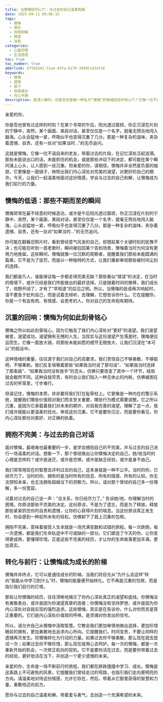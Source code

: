 ```yaml
---
title: 当懊悔轻叩心门：与过去的自己温柔和解
date: 2025-09-11 09:06:15
tags:
  - 懊悔
  - 成长
  - 自我和解
  - 情感
  - 治愈
categories:
  - 心路历程
  - 生活感悟
toc: true
toc_number: true
abbrlink: 67582b41-51ae-45fa-b276-3d9951d3e516
keywords:
  - 懊悔
  - 遗憾
  - 放下
  - 自我成长
  - 内心平静
description: 夜深人静时，你是否也曾被一种名为“懊悔”的情绪轻轻叩响心门？它像一位不请自来的老友，带着过去的片段，在记忆深处泛起涟漪。那些未能说出口的话，未能抓住的机会，或是那些冲动下的决定，都可能在某个瞬间涌上心头，让人感到一丝沉重。但亲爱的你，请相信，懊悔并非全然是负面的枷锁，它更像是一面镜子，映照出我们内心深处对完美的渴望，对更好的自己的期许。今天，让我们一起温柔地面对这份情感，学会与过去的自己和解，让懊悔成为我们前行的力量。
---
```


亲爱的你，

你是否也曾有过这样的时刻？在某个寻常的午后，阳光透过窗棂，你正沉浸在片刻的宁静中，突然，某个画面、某段对话，甚至仅仅是一个名字，就毫无预兆地闯入脑海。心头会猛地一紧，呼吸似乎也变得沉重了几分。那是一种复杂的滋味，夹杂着遗憾、自责，还有一丝对“如果当时…”的无尽追问。

这就是懊悔，它像一位不请自来的老友，带着过去的片段，在记忆深处泛起涟漪。那些未能说出口的话，未能抓住的机会，或是那些冲动下的决定，都可能在某个瞬间涌上心头，让人感到一丝沉重。但亲爱的你，请相信，懊悔并非全然是负面的枷锁，它更像是一面镜子，映照出我们内心深处对完美的渴望，对更好的自己的期许。今天，让我们一起温柔地面对这份情感，学会与过去的自己和解，让懊悔成为我们前行的力量。

## 懊悔的低语：那些不期而至的瞬间

懊悔常常在最不经意的时候造访。或许是午后阳光透过窗棂，你正沉浸在片刻的宁静中，突然，某个画面、某段对话，甚至仅仅是一个名字，就毫无预兆地闯入脑海。心头会猛地一紧，呼吸似乎也变得沉重了几分。那是一种复杂的滋味，夹杂着遗憾、自责，还有一丝对“如果当时…”的无尽追问。

你可能在翻看旧照片时，看到曾经意气风发的自己，却想起某个关键时刻的犹豫不决；也可能在听到一首老歌时，瞬间被拉回某个告别场景，懊悔着当时为何没有更用力地挽留。这些瞬间，懊悔就像一位沉默的观察者，提醒着我们那些未能圆满的篇章。它不是为了惩罚，而是以一种独特的方式，让我们重新审视那些被时间尘封的选择。

我们都是凡人，谁能保证每一步都走得完美无缺？那些看似“错误”的决定，在当时的情境下，或许已经是我们所能做出的最好选择。只是随着时间的推移，我们成长了，视野开阔了，才有了“早知道”的后见之明。所以，当懊悔的低语再次响起时，请不要急于批判自己，而是试着去倾听，去理解，它想告诉你什么。它在提醒你，你是一个有血有肉、有情感、会思考的人，你对自己的生命抱有期待。

## 沉重的回响：懊悔为何如此刻骨铭心

懊悔之所以如此刻骨铭心，因为它触及了我们内心深处对“更好”的渴望。我们渴望被爱，渴望成功，渴望拥有无憾的人生。当现实与这份渴望产生落差时，懊悔便应运而生。它像一面放大镜，将那些未能如愿的细节无限放大，让我们沉浸在“本可以”的假设中。

这种情绪的重量，往往源于我们对自己的高要求。我们责怪自己不够勇敢，不够聪明，不够果断。我们反复咀嚼着那些“如果我当时说了那句话”、“如果我当时选择了那条路”、“如果我当时没有放手”的念头，仿佛只要改变了其中一个环节，结局就会截然不同。这种自我苛责，有时会让我们陷入一种无休止的内耗，仿佛被困在过去的牢笼里，寸步难行。

但请记住，懊悔的本质，并非要将我们钉在耻辱柱上。它更像是一种内在的警示系统，提醒我们哪些价值观对我们而言至关重要，哪些行为模式需要调整。它之所以沉重，是因为它承载着我们对未来的期许，对自我完善的渴望。理解了这一点，我们或许就能以更温柔的目光，审视这份沉重。它不是要你沉沦，而是要你看见，你内心深处那份对美好、对正确的执着。

## 拥抱不完美：与过去的自己对话

面对懊悔，最艰难也最重要的一步，是学会拥抱自己的不完美，并与过去的自己进行一场温柔的对话。想象一下，那个曾经做出让你懊悔决定的自己，她/他当时的心境是怎样的？或许是迷茫，或许是恐惧，或许是缺乏经验，或许是身不由己。

我们常常用现在的智慧去评判过去的自己，这本身就是一种不公平。当时的你，已经尽力了。当时的你，拥有的是当时所有的信息、所有的情感、所有的认知。你无法预知未来，也无法拥有超越当下的洞察力。所以，请对那个曾经的自己多一份理解，多一份宽容。

试着对过去的自己说一声：“没关系，你已经尽力了。” 告诉她/他，你理解当时的困境，你原谅那些不完美的决定。这份原谅，不是为了遗忘，而是为了释放。释放那些紧紧抓住你的自责和遗憾，让你的心获得片刻的喘息。当这份原谅真正发生时，你会感到一种前所未有的轻松，仿佛卸下了肩上沉重的包袱。

拥抱不完美，意味着接受人生本就是一场充满变数和试错的旅程。每一次跌倒，每一次遗憾，都是我们生命轨迹中不可或缺的一部分。它们塑造了今天的你，让你变得更成熟，更懂得珍惜。正是这些不完美的经历，才让你的生命故事更加丰满，更加真实。

## 转化与前行：让懊悔成为成长的阶梯

懊悔并非终点，它可以是通往成长的阶梯。当我们将目光从“为什么会这样”转向“我能从中学习到什么”时，懊悔的能量便开始转化。它不再是沉重的包袱，而是指引我们前行的灯塔。

那些让你懊悔的经历，往往清晰地揭示了你内心深处真正的渴望和底线。你懊悔没有勇敢表白，或许是因为你渴望真挚的连接；你懊悔没有坚持梦想，或许是因为你内心深处对自我实现的强烈追求。这些懊悔，其实是在告诉你，什么对你而言是真正重要的。它们是内心深处价值观的呼唤，是灵魂对你发出的信号。

所以，请允许自己从懊悔中汲取智慧。它教会我们更加审慎地做出选择，更加珍惜眼前的拥有，更加勇敢地去追求内心所向。它提醒我们，时间宝贵，不要让同样的遗憾再次发生。将懊悔转化为行动的力量。如果过去你不够勇敢，那么现在就去尝试一次；如果过去你不够珍惜，那么现在就用心去呵护。每一次的懊悔，都是一次重新开始的机会，一次修正航向的契机。它不是要你活在过去，而是要你带着过去的经验，更好地活在当下，并创造一个更少遗憾的未来。

亲爱的你，生命是一场不断前行的旅程，我们都在跌跌撞撞中学习、成长。懊悔是这条路上不可避免的风景，它提醒我们曾经走过的弯路，也指引我们走向更明亮的方向。请温柔地对待这份情感，允许它存在，然后，带着从它那里获得的智慧和力量，勇敢地迈向前方。

愿你与过去的自己温柔和解，带着爱与勇气，去创造一个充满希望的未来。